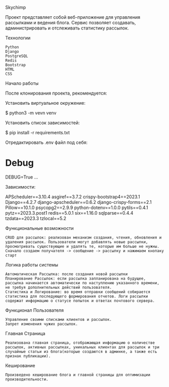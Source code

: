Skychimp

Проект представляет собой веб-приложение для управления рассылками и ведения блога. Сервис позволяет создавать, администрировать и отслеживать статистику рассылок.


Технологии

    Python
    Django
    PostgreSQL
    Redis
    Bootstrap
    HTML
    CSS

Начало работы

После клонирования проекта, рекомендуется:

Установить виртуальное окружение:

$ python3 -m vevn venv

Установить список зависимостей:

$ pip install -r requirements.txt

Отредактировать .env файл под себя:

# Debug
DEBUG=True
...

Зависимости:

APScheduler==3.10.4
asgiref==3.7.2
crispy-bootstrap4==2023.1
Django==4.2.7
django-apscheduler==0.6.2
django-crispy-forms==2.1
Pillow==10.1.0
psycopg2==2.9.9
python-dotenv==1.0.0
pytils==0.4.1
pytz==2023.3.post1
redis==5.0.1
six==1.16.0
sqlparse==0.4.4
tzdata==2023.3
tzlocal==5.2


Функциональные возможности

    CRUD для рассылок: реализован механизм создания, чтения, обновления и удаления рассылок. Пользователи могут добавлять новые рассылки, просматривать существующие и удалять те, которые им больше не нужны.
    Сначало создаем получателя -> сообщение -> рассылку и нажимаем кнопаку старт


Логика работы системы

    Автоматическая Рассылка: после создания новой рассылки
    Планирование Рассылок: если рассылка запланирована на будущее, рассылка начинается автоматически по наступлению указанного времени, не требуя дополнительных действий пользователя.
    Статистика и Логирование: во время отправки сообщений собирается статистика для последующего формирования отчетов. Логи рассылки содержат информацию о статусе попыток и ответах почтового сервера.


Функционал Пользователя

    Управление своими списками клиентов и рассылок.
    Запрет изменения чужих рассылок.

Главная Страница

    Реализована главная страница, отображающая информацию о количестве рассылок, активных рассылках, уникальных клиентах для рассылок и три случайные статьи из блога(которые создаются в админке, а также есть признак публикации).

Кеширование

    Произведено кеширование блога и главной страницы для оптимизации производительности.

